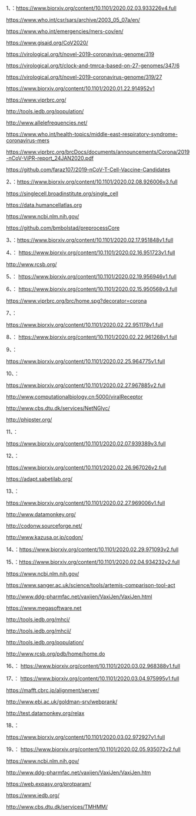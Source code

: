 
1、：https://www.biorxiv.org/content/10.1101/2020.02.03.933226v4.full

https://www.who.int/csr/sars/archive/2003_05_07a/en/


https://www.who.int/emergencies/mers-cov/en/



https://www.gisaid.org/CoV2020/


https://virological.org/t/novel-2019-coronavirus-genome/319


https://virological.org/t/clock-and-tmrca-based-on-27-genomes/347/6


https://virological.org/t/novel-2019-coronavirus-genome/319/27



https://www.biorxiv.org/content/10.1101/2020.01.22.914952v1


https://www.viprbrc.org/


http://tools.iedb.org/population/


http://www.allelefrequencies.net/


https://www.who.int/health-topics/middle-east-respiratory-syndrome-coronavirus-mers



https://www.viprbrc.org/brcDocs/documents/announcements/Corona/2019-nCoV-ViPR-report_24JAN2020.pdf



https://github.com/faraz107/2019-nCoV-T-Cell-Vaccine-Candidates



2、：https://www.biorxiv.org/content/10.1101/2020.02.08.926006v3.full



https://singlecell.broadinstitute.org/single_cell



https://data.humancellatlas.org


https://www.ncbi.nlm.nih.gov/


https://github.com/bmbolstad/preprocessCore


3、：https://www.biorxiv.org/content/10.1101/2020.02.17.951848v1.full


4、：
https://www.biorxiv.org/content/10.1101/2020.02.16.951723v1.full


http://www.rcsb.org/


5、：
https://www.biorxiv.org/content/10.1101/2020.02.19.956946v1.full

6、：
https://www.biorxiv.org/content/10.1101/2020.02.15.950568v3.full


https://www.viprbrc.org/brc/home.spg?decorator=corona


7、：

https://www.biorxiv.org/content/10.1101/2020.02.22.951178v1.full

8、：
https://www.biorxiv.org/content/10.1101/2020.02.22.961268v1.full

9、：

https://www.biorxiv.org/content/10.1101/2020.02.25.964775v1.full


10、：

https://www.biorxiv.org/content/10.1101/2020.02.27.967885v2.full


http://www.computationalbiology.cn:5000/viralReceptor


http://www.cbs.dtu.dk/services/NetNGlyc/


http://phipster.org/



11、：

https://www.biorxiv.org/content/10.1101/2020.02.07.939389v3.full


12、：

https://www.biorxiv.org/content/10.1101/2020.02.26.967026v2.full



https://adapt.sabetilab.org/



13、：

https://www.biorxiv.org/content/10.1101/2020.02.27.969006v1.full


http://www.datamonkey.org/


http://codonw.sourceforge.net/


http://www.kazusa.or.jp/codon/



14、：https://www.biorxiv.org/content/10.1101/2020.02.29.971093v2.full

15、：https://www.biorxiv.org/content/10.1101/2020.02.04.934232v2.full


https://www.ncbi.nlm.nih.gov/



https://www.sanger.ac.uk/science/tools/artemis-comparison-tool-act



http://www.ddg-pharmfac.net/vaxijen/VaxiJen/VaxiJen.html



https://www.megasoftware.net



http://tools.iedb.org/mhci/



http://tools.iedb.org/mhcii/



http://tools.iedb.org/population/



http://www.rcsb.org/pdb/home/home.do



16、：
https://www.biorxiv.org/content/10.1101/2020.03.02.968388v1.full

17、：
https://www.biorxiv.org/content/10.1101/2020.03.04.975995v1.full



https://mafft.cbrc.jp/alignment/server/


http://www.ebi.ac.uk/goldman-srv/webprank/


http://test.datamonkey.org/relax


18、：

https://www.biorxiv.org/content/10.1101/2020.03.02.972927v1.full


19、：
https://www.biorxiv.org/content/10.1101/2020.02.05.935072v2.full



https://www.ncbi.nlm.nih.gov/



http://www.ddg-pharmfac.net/vaxijen/VaxiJen/VaxiJen.htm



https://web.expasy.org/protparam/



https://www.iedb.org/


http://www.cbs.dtu.dk/services/TMHMM/
